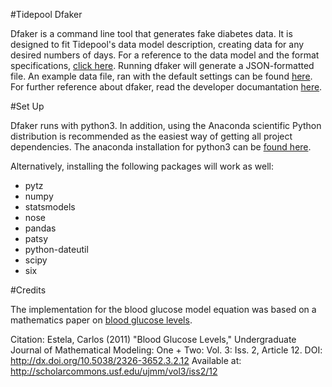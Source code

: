 #Tidepool Dfaker 

Dfaker is a command line tool that generates fake diabetes data. It is designed to fit Tidepool's data model description, creating data for any desired numbers of days. For a reference to the data model and the format specifications, [click here](http://developer.tidepool.io/data-model-v1/v1/). Running dfaker will generate a JSON-formatted file. An example data file, ran with the default settings can be found [here](https://github.com/tidepool-org/dfaker/blob/master/device-data.json). For further reference about dfaker, read the developer documantation [here](https://github.com/tidepool-org/dfaker/blob/master/developer_documentation.md).

#Set Up

Dfaker runs with python3. In addition, using the Anaconda scientific Python distribution is recommended as the easiest way of getting all project dependencies. 
The anaconda installation for python3 can be [found here](http://continuum.io/downloads#py34).

Alternatively, installing the following packages will work as well:
* pytz
* numpy
* statsmodels
* nose
* pandas
* patsy
* python-dateutil
* scipy
* six

#Credits

The implementation for the blood glucose model equation was based on a mathematics paper on [blood glucose levels](http://scholarcommons.usf.edu/cgi/viewcontent.cgi?article=4830&context=ujmm). 

Citation: 
Estela, Carlos (2011) "Blood Glucose Levels," Undergraduate Journal of Mathematical Modeling: One + Two: Vol. 3: Iss. 2, Article 12. 
DOI: http://dx.doi.org/10.5038/2326-3652.3.2.12 
Available at: http://scholarcommons.usf.edu/ujmm/vol3/iss2/12
